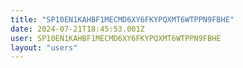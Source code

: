 ```yaml
---
title: "SP10EN1KAHBF1MECMD6XY6FKYPQXMT6WTPPN9FBHE"
date: 2024-07-21T18:45:53.001Z
user: SP10EN1KAHBF1MECMD6XY6FKYPQXMT6WTPPN9FBHE
layout: "users"
---
```

    